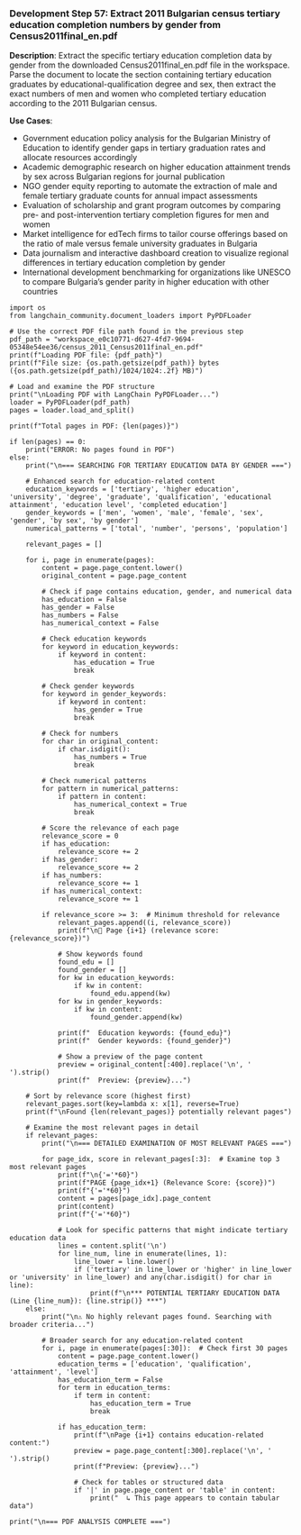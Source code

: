 ### Development Step 57: Extract 2011 Bulgarian census tertiary education completion numbers by gender from Census2011final_en.pdf

**Description**: Extract the specific tertiary education completion data by gender from the downloaded Census2011final_en.pdf file in the workspace. Parse the document to locate the section containing tertiary education graduates by educational-qualification degree and sex, then extract the exact numbers of men and women who completed tertiary education according to the 2011 Bulgarian census.

**Use Cases**:
- Government education policy analysis for the Bulgarian Ministry of Education to identify gender gaps in tertiary graduation rates and allocate resources accordingly
- Academic demographic research on higher education attainment trends by sex across Bulgarian regions for journal publication
- NGO gender equity reporting to automate the extraction of male and female tertiary graduate counts for annual impact assessments
- Evaluation of scholarship and grant program outcomes by comparing pre- and post-intervention tertiary completion figures for men and women
- Market intelligence for edTech firms to tailor course offerings based on the ratio of male versus female university graduates in Bulgaria
- Data journalism and interactive dashboard creation to visualize regional differences in tertiary education completion by gender
- International development benchmarking for organizations like UNESCO to compare Bulgaria’s gender parity in higher education with other countries

```
import os
from langchain_community.document_loaders import PyPDFLoader

# Use the correct PDF file path found in the previous step
pdf_path = "workspace_e0c10771-d627-4fd7-9694-05348e54ee36/census_2011_Census2011final_en.pdf"
print(f"Loading PDF file: {pdf_path}")
print(f"File size: {os.path.getsize(pdf_path)} bytes ({os.path.getsize(pdf_path)/1024/1024:.2f} MB)")

# Load and examine the PDF structure
print("\nLoading PDF with LangChain PyPDFLoader...")
loader = PyPDFLoader(pdf_path)
pages = loader.load_and_split()

print(f"Total pages in PDF: {len(pages)}")

if len(pages) == 0:
    print("ERROR: No pages found in PDF")
else:
    print("\n=== SEARCHING FOR TERTIARY EDUCATION DATA BY GENDER ===")
    
    # Enhanced search for education-related content
    education_keywords = ['tertiary', 'higher education', 'university', 'degree', 'graduate', 'qualification', 'educational attainment', 'education level', 'completed education']
    gender_keywords = ['men', 'women', 'male', 'female', 'sex', 'gender', 'by sex', 'by gender']
    numerical_patterns = ['total', 'number', 'persons', 'population']
    
    relevant_pages = []
    
    for i, page in enumerate(pages):
        content = page.page_content.lower()
        original_content = page.page_content
        
        # Check if page contains education, gender, and numerical data
        has_education = False
        has_gender = False
        has_numbers = False
        has_numerical_context = False
        
        # Check education keywords
        for keyword in education_keywords:
            if keyword in content:
                has_education = True
                break
                
        # Check gender keywords
        for keyword in gender_keywords:
            if keyword in content:
                has_gender = True
                break
                
        # Check for numbers
        for char in original_content:
            if char.isdigit():
                has_numbers = True
                break
                
        # Check numerical patterns
        for pattern in numerical_patterns:
            if pattern in content:
                has_numerical_context = True
                break
        
        # Score the relevance of each page
        relevance_score = 0
        if has_education: 
            relevance_score += 2
        if has_gender: 
            relevance_score += 2  
        if has_numbers: 
            relevance_score += 1
        if has_numerical_context: 
            relevance_score += 1
        
        if relevance_score >= 3:  # Minimum threshold for relevance
            relevant_pages.append((i, relevance_score))
            print(f"\n📄 Page {i+1} (relevance score: {relevance_score})")
            
            # Show keywords found
            found_edu = []
            found_gender = []
            for kw in education_keywords:
                if kw in content:
                    found_edu.append(kw)
            for kw in gender_keywords:
                if kw in content:
                    found_gender.append(kw)
                    
            print(f"  Education keywords: {found_edu}")
            print(f"  Gender keywords: {found_gender}")
            
            # Show a preview of the page content
            preview = original_content[:400].replace('\n', ' ').strip()
            print(f"  Preview: {preview}...")
    
    # Sort by relevance score (highest first)
    relevant_pages.sort(key=lambda x: x[1], reverse=True)
    print(f"\nFound {len(relevant_pages)} potentially relevant pages")
    
    # Examine the most relevant pages in detail
    if relevant_pages:
        print("\n=== DETAILED EXAMINATION OF MOST RELEVANT PAGES ===")
        
        for page_idx, score in relevant_pages[:3]:  # Examine top 3 most relevant pages
            print(f"\n{'='*60}")
            print(f"PAGE {page_idx+1} (Relevance Score: {score})")
            print(f"{'='*60}")
            content = pages[page_idx].page_content
            print(content)
            print(f"{'='*60}")
            
            # Look for specific patterns that might indicate tertiary education data
            lines = content.split('\n')
            for line_num, line in enumerate(lines, 1):
                line_lower = line.lower()
                if ('tertiary' in line_lower or 'higher' in line_lower or 'university' in line_lower) and any(char.isdigit() for char in line):
                    print(f"\n*** POTENTIAL TERTIARY EDUCATION DATA (Line {line_num}): {line.strip()} ***")
    else:
        print("\n⚠️ No highly relevant pages found. Searching with broader criteria...")
        
        # Broader search for any education-related content
        for i, page in enumerate(pages[:30]):  # Check first 30 pages
            content = page.page_content.lower()
            education_terms = ['education', 'qualification', 'attainment', 'level']
            has_education_term = False
            for term in education_terms:
                if term in content:
                    has_education_term = True
                    break
                    
            if has_education_term:
                print(f"\nPage {i+1} contains education-related content:")
                preview = page.page_content[:300].replace('\n', ' ').strip()
                print(f"Preview: {preview}...")
                
                # Check for tables or structured data
                if '|' in page.page_content or 'table' in content:
                    print("  ↳ This page appears to contain tabular data")

print("\n=== PDF ANALYSIS COMPLETE ===")
```